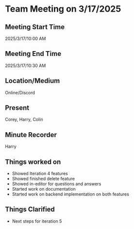 # Team Meeting on 3/17/2025

## Meeting Start Time

2025/3/17/10:00 AM

## Meeting End Time

2025/3/17/10:30 AM

## Location/Medium

Online/Discord

## Present

Corey, Harry, Colin

## Minute Recorder

Harry

## Things worked on
- Showed Iteration 4 features 
- Showed finished delete feature
- Showed in-editor for questions and answers
- Started work on documentation
- Started work on backend implementation on both features

## Things Clarified
- Next steps for iteration 5
